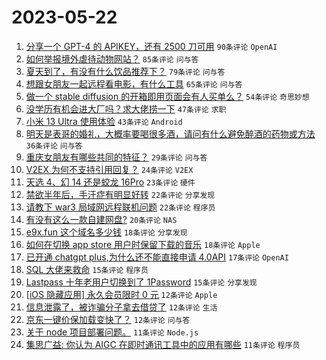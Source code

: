 # 2023-05-22

1. [分享一个 GPT-4 的 APIKEY，还有 2500 刀可用](https://www.v2ex.com/t/941797) `90条评论` `OpenAI`
1. [如何举报境外虐待动物网站？](https://www.v2ex.com/t/941832) `85条评论` `问与答`
1. [夏天到了，有没有什么饮品推荐下？](https://www.v2ex.com/t/941827) `79条评论` `问与答`
1. [想跟女朋友一起远程看电影，有什么工具](https://www.v2ex.com/t/941840) `65条评论` `问与答`
1. [做一个 stable diffusion 的开箱即用页面会有人买单么？](https://www.v2ex.com/t/941872) `54条评论` `奇思妙想`
1. [没学历有机会进大厂吗？求大佬捞一下](https://www.v2ex.com/t/941836) `47条评论` `求职`
1. [小米 13 Ultra 使用体验](https://www.v2ex.com/t/941851) `43条评论` `Android`
1. [明天是表哥的婚礼，大概率要喝很多酒，请问有什么避免醉酒的药物或方法](https://www.v2ex.com/t/941920) `36条评论` `问与答`
1. [重庆女朋友有哪些共同的特征？](https://www.v2ex.com/t/941823) `29条评论` `问与答`
1. [V2EX 为何不支持引用回复？](https://www.v2ex.com/t/941837) `24条评论` `V2EX`
1. [天选 4、幻 14 还是蛟龙 16Pro](https://www.v2ex.com/t/941806) `23条评论` `硬件`
1. [禁欲半年后，手汗症有明显好转](https://www.v2ex.com/t/941894) `22条评论` `分享发现`
1. [请教下 war3 局域网远程联机问题](https://www.v2ex.com/t/941856) `22条评论` `程序员`
1. [有没有这么一款自建网盘?](https://www.v2ex.com/t/941852) `20条评论` `NAS`
1. [e9x.fun 这个域名多少钱](https://www.v2ex.com/t/941873) `18条评论` `分享发现`
1. [如何在切换 app store 用户时保留下载的音乐](https://www.v2ex.com/t/941809) `18条评论` `Apple`
1. [已开通 chatgpt plus,为什么还不能直接申请 4.0API](https://www.v2ex.com/t/941814) `17条评论` `OpenAI`
1. [SQL 大佬来救命](https://www.v2ex.com/t/941922) `15条评论` `程序员`
1. [Lastpass 十年老用户切换到了 1Password](https://www.v2ex.com/t/941818) `15条评论` `分享发现`
1. [[iOS 隐藏应用] 永久会员限时 0 元](https://www.v2ex.com/t/941884) `12条评论` `Apple`
1. [信息泄露了，被诈骗分子拿去借贷了](https://www.v2ex.com/t/941855) `12条评论` `生活`
1. [京东一键价保加载变快了？](https://www.v2ex.com/t/941811) `12条评论` `问与答`
1. [关于 node 项目部署问题。](https://www.v2ex.com/t/941918) `11条评论` `Node.js`
1. [集思广益: 你认为 AIGC 在即时通讯工具中的应用有哪些](https://www.v2ex.com/t/941857) `11条评论` `程序员`
